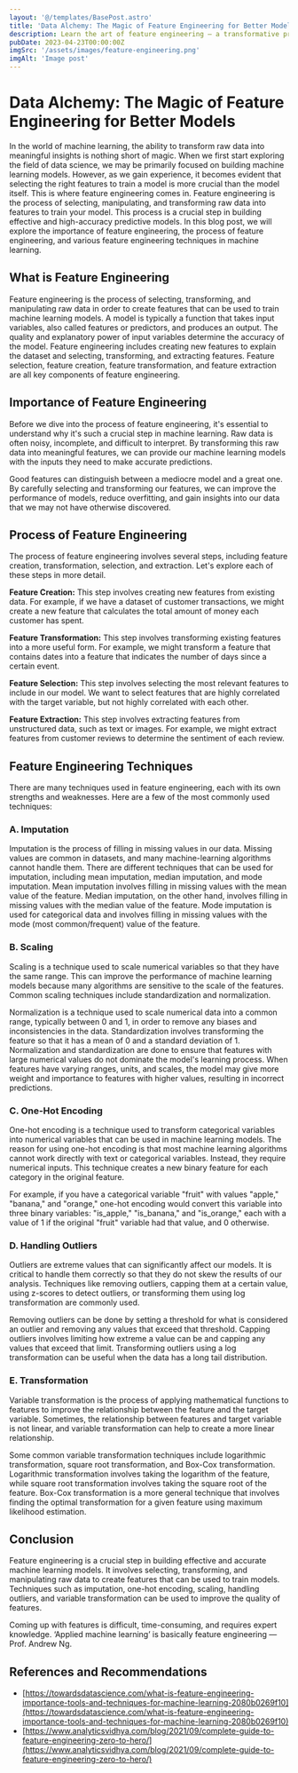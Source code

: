 ```yaml
---
layout: '@/templates/BasePost.astro'
title: 'Data Alchemy: The Magic of Feature Engineering for Better Models'
description: Learn the art of feature engineering — a transformative process in the realm of machine learning. Familiarize yourself with the  techniques of selecting, manipulating, and transforming raw data into influential features that enhance your model's predictive capabilities.
pubDate: 2023-04-23T00:00:00Z
imgSrc: '/assets/images/feature-engineering.png'
imgAlt: 'Image post'
---
```


# Data Alchemy: The Magic of Feature Engineering for Better Models

In the world of machine learning, the ability to transform raw data into meaningful insights is nothing short of magic. When we first start exploring the field of data science, we may be primarily focused on building machine learning models. However, as we gain experience, it becomes evident that selecting the right features to train a model is more crucial than the model itself. This is where feature engineering comes in. Feature engineering is the process of selecting, manipulating, and transforming raw data into features to train your model. This process is a crucial step in building effective and high-accuracy predictive models. In this blog post, we will explore the importance of feature engineering, the process of feature engineering, and various feature engineering techniques in machine learning.

## What is Feature Engineering

Feature engineering is the process of selecting, transforming, and manipulating raw data in order to create features that can be used to train machine learning models. A model is typically a function that takes input variables, also called features or predictors, and produces an output. The quality and explanatory power of input variables determine the accuracy of the model. Feature engineering includes creating new features to explain the dataset and selecting, transforming, and extracting features. Feature selection, feature creation, feature transformation, and feature extraction are all key components of feature engineering.

## Importance of Feature Engineering

Before we dive into the process of feature engineering, it's essential to understand why it's such a crucial step in machine learning. Raw data is often noisy, incomplete, and difficult to interpret. By transforming this raw data into meaningful features, we can provide our machine learning models with the inputs they need to make accurate predictions.

Good features can distinguish between a mediocre model and a great one. By carefully selecting and transforming our features, we can improve the performance of models, reduce overfitting, and gain insights into our data that we may not have otherwise discovered.

## Process of Feature Engineering

The process of feature engineering involves several steps, including feature creation, transformation, selection, and extraction. Let's explore each of these steps in more detail.

**Feature Creation:** This step involves creating new features from existing data. For example, if we have a dataset of customer transactions, we might create a new feature that calculates the total amount of money each customer has spent.

**Feature Transformation:** This step involves transforming existing features into a more useful form. For example, we might transform a feature that contains dates into a feature that indicates the number of days since a certain event.

**Feature Selection:** This step involves selecting the most relevant features to include in our model. We want to select features that are highly correlated with the target variable, but not highly correlated with each other.

**Feature Extraction:** This step involves extracting features from unstructured data, such as text or images. For example, we might extract features from customer reviews to determine the sentiment of each review.

## Feature Engineering Techniques

There are many techniques used in feature engineering, each with its own strengths and weaknesses. Here are a few of the most commonly used techniques:

### A. Imputation

Imputation is the process of filling in missing values in our data. Missing values are common in datasets, and many machine-learning algorithms cannot handle them. There are different techniques that can be used for imputation, including mean imputation, median imputation, and mode imputation. Mean imputation involves filling in missing values with the mean value of the feature. Median imputation, on the other hand, involves filling in missing values with the median value of the feature. Mode imputation is used for categorical data and involves filling in missing values with the mode (most common/frequent) value of the feature.

### B. Scaling

Scaling is a technique used to scale numerical variables so that they have the same range. This can improve the performance of machine learning models because many algorithms are sensitive to the scale of the features. Common scaling techniques include standardization and normalization.

Normalization is a technique used to scale numerical data into a common range, typically between 0 and 1, in order to remove any biases and inconsistencies in the data. Standardization involves transforming the feature so that it has a mean of 0 and a standard deviation of 1. Normalization and standardization are done to ensure that features with large numerical values do not dominate the model's learning process. When features have varying ranges, units, and scales, the model may give more weight and importance to features with higher values, resulting in incorrect predictions.

### C. One-Hot Encoding

One-hot encoding is a technique used to transform categorical variables into numerical variables that can be used in machine learning models. The reason for using one-hot encoding is that most machine learning algorithms cannot work directly with text or categorical variables. Instead, they require numerical inputs. This technique creates a new binary feature for each category in the original feature. 

For example, if you have a categorical variable "fruit" with values "apple," "banana," and "orange," one-hot encoding would convert this variable into three binary variables: "is_apple," "is_banana," and "is_orange," each with a value of 1 if the original "fruit" variable had that value, and 0 otherwise.

### D. Handling Outliers

Outliers are extreme values that can significantly affect our models. It is critical to handle them correctly so that they do not skew the results of our analysis. Techniques like removing outliers, capping them at a certain value, using z-scores to detect outliers, or transforming them using log transformation are commonly used.

Removing outliers can be done by setting a threshold for what is considered an outlier and removing any values that exceed that threshold. Capping outliers involves limiting how extreme a value can be and capping any values that exceed that limit. Transforming outliers using a log transformation can be useful when the data has a long tail distribution.

### E. Transformation

Variable transformation is the process of applying mathematical functions to features to improve the relationship between the feature and the target variable. Sometimes, the relationship between features and target variable is not linear, and variable transformation can help to create a more linear relationship.

Some common variable transformation techniques include logarithmic transformation, square root transformation, and Box-Cox transformation. Logarithmic transformation involves taking the logarithm of the feature, while square root transformation involves taking the square root of the feature. Box-Cox transformation is a more general technique that involves finding the optimal transformation for a given feature using maximum likelihood estimation.

## Conclusion

Feature engineering is a crucial step in building effective and accurate machine learning models. It involves selecting, transforming, and manipulating raw data to create features that can be used to train models. Techniques such as imputation, one-hot encoding, scaling, handling outliers, and variable transformation can be used to improve the quality of features.

Coming up with features is difficult, time-consuming, and requires expert knowledge. ‘Applied machine learning’ is basically feature engineering — Prof. Andrew Ng.

## References and Recommendations

- [https://towardsdatascience.com/what-is-feature-engineering-importance-tools-and-techniques-for-machine-learning-2080b0269f10](https://towardsdatascience.com/what-is-feature-engineering-importance-tools-and-techniques-for-machine-learning-2080b0269f10)
- [https://www.analyticsvidhya.com/blog/2021/09/complete-guide-to-feature-engineering-zero-to-hero/](https://www.analyticsvidhya.com/blog/2021/09/complete-guide-to-feature-engineering-zero-to-hero/)
